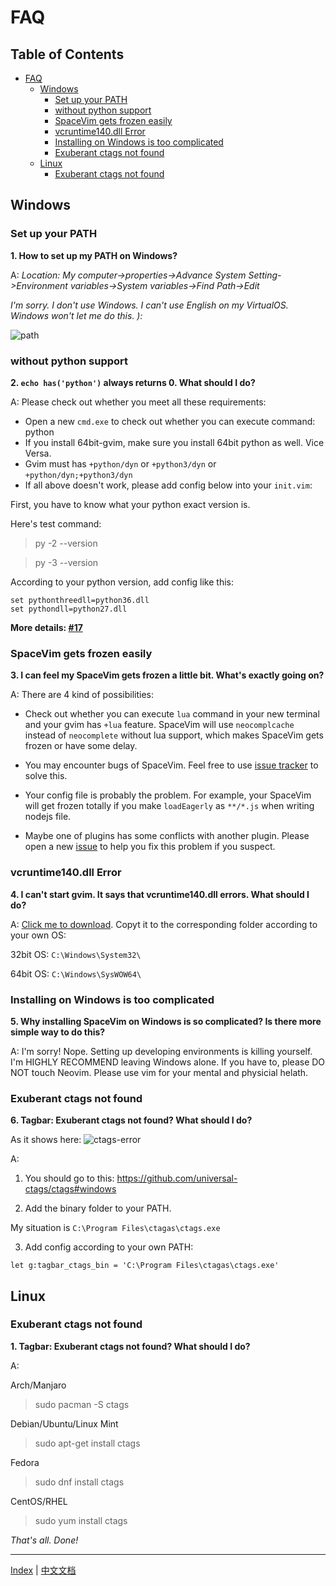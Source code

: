 # FAQ

## Table of Contents

   * [FAQ](#faq)
      * [Windows](#windows)
         * [Set up your PATH](#set-up-your-path)
         * [without python support](#without-python-support)
         * [SpaceVim gets frozen easily](#spacevim-gets-frozen-easily)
         * [vcruntime140.dll Error](#vcruntime140dll-error)
         * [Installing on Windows is too complicated](#installing-on-windows-is-too-complicated)
         * [Exuberant ctags not found](#exuberant-ctags-not-found)
      * [Linux](#linux)
         * [Exuberant ctags not found](#exuberant-ctags-not-found-1)

## Windows

### Set up your PATH

**1. How to set up my PATH on Windows?**

A: *Location: My computer->properties->Advance System Setting->Environment variables->System variables->Find Path->Edit*

*I'm sorry. I don't use Windows. I can't use English on my VirtualOS. Windows won't let me do this. ):*

![path][path-config]

### without python support

**2. `echo has('python')` always returns 0. What should I do?**

A: Please check out whether you meet all these requirements:

* Open a new `cmd.exe` to check out whether you can execute command: python
* If you install 64bit-gvim, make sure you install 64bit python as well. Vice Versa.
* Gvim must has `+python/dyn` or `+python3/dyn` or `+python/dyn;+python3/dyn`
* If all above doesn't work, please add config below into your `init.vim`:

First, you have to know what your python exact version is.

Here's test command:

> py -2 --version

> py -3 --version

According to your python version, add config like this:

```viml
set pythonthreedll=python36.dll
set pythondll=python27.dll
```

**More details: [#17][issue-17]**

### SpaceVim gets frozen easily

**3. I can feel my SpaceVim gets frozen a little bit. What's exactly going on?**

A: There are 4 kind of possibilities:

* Check out whether you can execute `lua` command in your new terminal and your gvim has `+lua` feature.
    SpaceVim will use `neocomplcache` instead of `neocomplete` without lua support, which makes SpaceVim gets frozen or have some delay.

* You may encounter bugs of SpaceVim. Feel free to use [issue tracker][spacevim-issue-tracker] to solve this.
* Your config file is probably the problem. For example, your SpaceVim will get frozen totally if you make `loadEagerly` as `**/*.js` when writing nodejs file.
* Maybe one of plugins has some conflicts with another plugin. Please open a new [issue][spacevim-issue-tracker] to help you fix this problem if you suspect.

### vcruntime140.dll Error

**4. I can't start gvim. It says that vcruntime140.dll errors. What should I do?**

A: [Click me to download][vcruntime140.dll]. Copyt it to the corresponding folder according to your own OS:

32bit OS: `C:\Windows\System32\`

64bit OS: `C:\Windows\SysWOW64\`


### Installing on Windows is too complicated

**5. Why installing SpaceVim on Windows is so complicated? Is there more simple way to do this?**

A: I'm sorry! Nope. Setting up developing environments is killing yourself. I'm HIGHLY RECOMMEND leaving Windows alone.
If you have to, please DO NOT touch Neovim. Please use vim for your mental and physicial helath.

### Exuberant ctags not found

**6. Tagbar: Exuberant ctags not found? What should I do?**

As it shows here:
![ctags-error][ctags-not-found]

A: 

1. You should go to this: https://github.com/universal-ctags/ctags#windows

2. Add the binary folder to your PATH.

My situation is `C:\Program Files\ctagas\ctags.exe`

3. Add config according to your own PATH:

```viml
let g:tagbar_ctags_bin = 'C:\Program Files\ctagas\ctags.exe'
```

## Linux

### Exuberant ctags not found

**1. Tagbar: Exuberant ctags not found? What should I do?**

A:

Arch/Manjaro

> sudo pacman -S ctags

Debian/Ubuntu/Linux Mint

> sudo apt-get install ctags

Fedora

> sudo dnf install ctags

CentOS/RHEL

> sudo yum install ctags

*That's all. Done!*

---------------

[Index](README.md#table-of-contents) | [中文文档](../README_zh_CN.md#hack-spacevim)

[path-config]: https://gist.githubusercontent.com/Gabirel/b71a01cce86df216abd4fd0968864942/raw/08946a3643606420776fcc3fc4d43da6444806cc/path-config.PNG
[vcruntime140.dll]: https://www.dllme.com/dll/download/29939/vcruntime140.dll
[spacevim-issue-tracker]: https://github.com/spacevim/spacevim/issues
[ctags-not-found]: https://cloud.githubusercontent.com/assets/12933851/25282302/a868f3e0-26e2-11e7-8cfb-037f884a4702.png
[issue-17]: https://github.com/Gabirel/Hack-SpaceVim/issues/17
